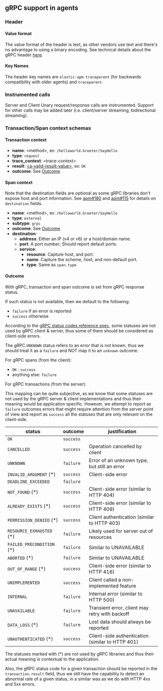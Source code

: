 ## gRPC support in agents

### Header

#### Value format
The value format of the header is text, as other vendors use text and there's no advantage to using a binary encoding. See technical details about the gRPC header [here](https://github.com/grpc/grpc/blob/master/doc/PROTOCOL-HTTP2.md#requests).

#### Key Names
The header key names are `elastic-apm-traceparent` (for backwards compatibility with older agents) and `traceparent`.

### Instrumented calls
Server and Client Unary request/response calls are instrumented. Support for other calls may be added later (i.e. client/server streaming, bidirectional streaming).

### Transaction/Span context schemas

#### Transaction context

* **name**: \<method\>, ex: `/helloworld.Greeter/SayHello`
* **type**: `request`
* **trace_context**: \<trace-context\>
* **result**: [\<a-valid-result-value\>](https://github.com/grpc/grpc/blob/master/doc/statuscodes.md#status-codes-and-their-use-in-grpc), ex: `OK`
* **outcome**: See [Outcome](#outcome)

#### Span context

Note that the destination fields are optional as some gRPC libraries don't expose host and port information.
See [apm#180](https://github.com/elastic/apm/issues/180) and [apm#115](https://github.com/elastic/apm/issues/115) for details on `destination` fields.

* **name**: \<method\>, ex: `/helloworld.Greeter/SayHello`
* **type**: `external`
* **subtype**: `grpc`
* **outcome**: See [Outcome](#outcome)
* **destination**:
  * **address**: Either an IP (v4 or v6) or a host/domain name.
  * **port**: A port number; Should report default ports.
  * **service**:
    * **resource**: Capture host, and port.
    * **name**: Capture the scheme, host, and non-default port.
    * **type**: Same as `span.type`

#### Outcome

With gRPC, transaction and span outcome is set from gRPC response status.

If such status is not available, then we default to the following:

- `failure` if an error is reported
- `success` otherwise

According to the [gRPC status codes reference spec](https://github.com/grpc/grpc/blob/master/doc/statuscodes.md), some
statuses are not used by gRPC client & server, thus some of them should be considered as client-side errors.

The gRPC `UNKNOWN` status refers to an error that is not known, thus we should treat it as a `failure` and NOT map it to
an `unknown` outcome.

For gRPC spans (from the client):

- `OK` : `success`
- anything else: `failure`

For gRPC transactions (from the server):

This mapping can be quite subjective, as we know that some statuses are not used by the gRPC server & client 
implementations and thus their meaning would be application specific. However, we attempt to report as `failure`
outcomes errors that might require attention from the server point of view and report as `success` all the statuses
that are only relevant on the client-side.

| status                    | outcome   | justification                                    |
| ------------------------- | --------- | ------------------------------------------------ |
| `OK`                      | `success` |                                                  |
| `CANCELLED`               | `success` | Operation cancelled by client                    |
| `UNKNOWN`                 | `failure` | Error of an unknown type, but still an error     |
| `INVALID_ARGUMENT` (*)    | `success` | Client-side error                                |
| `DEADLINE_EXCEEDED`       | `failure` |                                                  |
| `NOT_FOUND` (*)           | `success` | Client-side error (similar to HTTP 404)          |
| `ALREADY_EXISTS` (*)      | `success` | Client-side error (similar to HTTP 409)          |
| `PERMISSION_DENIED` (*)   | `success` | Client authentication (similar to HTTP 403)      |
| `RESOURCE_EXHAUSTED` (*)  | `failure` | Likely used for server out of resources          |
| `FAILED_PRECONDITION` (*) | `failure` | Similar to UNAVAILABLE                           |
| `ABORTED` (*)             | `failure` | Similar to UNAVAILABLE                           |
| `OUT_OF_RANGE` (*)        | `success` | Client-side error (similar to HTTP 416)          |
| `UNIMPLEMENTED`           | `success` | Client called a non-implemented feature          |
| `INTERNAL`                | `failure` | Internal error (similar to HTTP 500)             |
| `UNAVAILABLE`             | `failure` | Transient error, client may retry with backoff   |
| `DATA_LOSS` (*)           | `failure` | Lost data should always be reported              |
| `UNAUTHENTICATED` (*)     | `success` | Client-side authentication (similar to HTTP 401) |

The statuses marked with (*) are not used by gRPC libraries and thus their actual meaning is contextual to the
application.

Also, the gRPC status code for a given transaction should be reported in the `transaction.result` field, thus we still have the
capability to detect an abnormal rate of a given status, in a similar was as we do with HTTP 4xx and 5xx errors.

